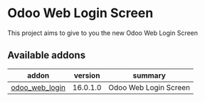 Odoo Web Login Screen
=====================

This project aims to give to you the new Odoo Web Login Screen

[//]: # (addons)
Available addons
----------------
addon | version | summary
--- | --- | ---
[odoo_web_login](odoo_web_login/) | 16.0.1.0 | Odoo Web Login Screen

